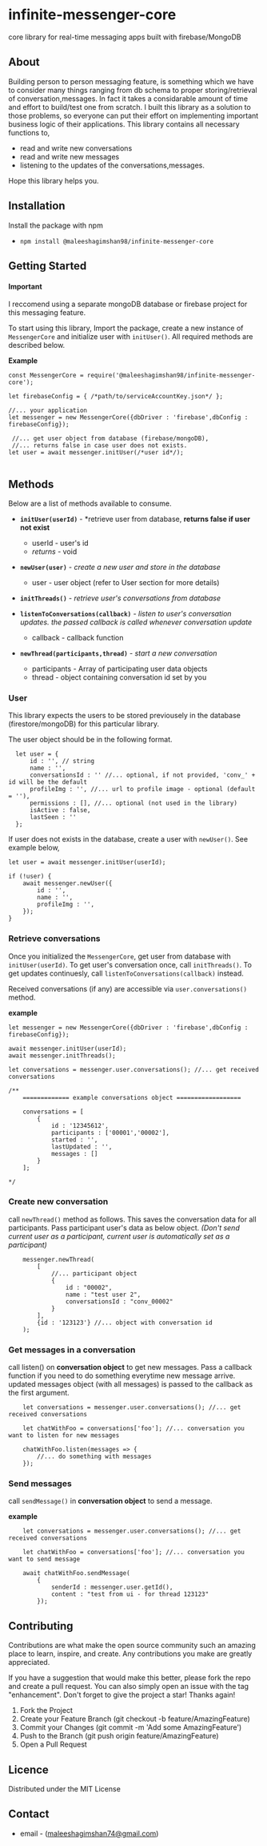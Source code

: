 # infinite-messenger-core

core library for real-time messaging apps built with firebase/MongoDB

## About

Building person to person messaging feature, is something which we have to consider many things ranging from db schema to proper storing/retrieval of conversation,messages. In fact it takes a considarable amount of time and effort to build/test one from scratch. I built this library as a solution to those problems, so everyone can put their effort on implementing important business logic of their applications. This library contains all necessary functions to,

- read and write new conversations
- read and write new messages
- listening to the updates of the conversations,messages.

Hope this library helps you.

## Installation

Install the package with npm

- `npm install @maleeshagimshan98/infinite-messenger-core `

## Getting Started

#### Important

I reccomend using a separate mongoDB database or firebase project for this messaging feature.

To start using this library, Import the package, create a new instance of `MessengerCore` and initialize user with `initUser()`. All required methods are described below.

**Example**

```
const MessengerCore = require('@maleeshagimshan98/infinite-messenger-core');

let firebaseConfig = { /*path/to/serviceAccountKey.json*/ };

//... your application
let messenger = new MessengerCore({dbDriver : 'firebase',dbConfig : firebaseConfig});

 //... get user object from database (firebase/mongoDB),
 //... returns false in case user does not exists.
let user = await messenger.initUser(/*user id*/);


```

## Methods

Below are a list of methods available to consume.

- **`initUser(userId)`** - \*retrieve user from database, **returns false if user not exist**

  - userId - user's id
  - _returns_ - void

- **`newUser(user)`** - _create a new user and store in the database_

  - user - user object (refer to User section for more details)

- **`initThreads()`** - _retrieve user's conversations from database_

- **`listenToConversations(callback)`** - _listen to user's conversation updates. the passed callback is called whenever conversation update_

  - callback - callback function

- **`newThread(participants,thread)`** - _start a new conversation_

  - participants - Array of participating user data objects
  - thread - object containing conversation id set by you

### User

This library expects the users to be stored previousely in the database (firestore/mongoDB) for this particular library.

The user object should be in the following format.

```
  let user = {
      id : '', // string
      name : '',
      conversationsId : '' //... optional, if not provided, 'conv_' + id will be the default
      profileImg : '', //... url to profile image - optional (default = ''),
      permissions : [], //... optional (not used in the library)
      isActive : false,
      lastSeen : ''
  };

```

If user does not exists in the database, create a user with `newUser()`. See example below,

```
let user = await messenger.initUser(userId);

if (!user) {
    await messenger.newUser({
        id : '',
        name : '',
        profileImg : '',
    });
}

```

### Retrieve conversations

Once you initialized the `MessengerCore`, get user from database with `initUser(userId)`.
To get user's conversation once, call `initThreads()`. To get updates continuesly, call `listenToConversations(callback)` instead.

Received conversations (if any) are accessible via `user.conversations()` method.

**example**

```
let messenger = new MessengerCore({dbDriver : 'firebase',dbConfig : firebaseConfig});

await messenger.initUser(userId);
await messenger.initThreads();

let conversations = messenger.user.conversations(); //... get received conversations

/**
    ============= example conversations object ==================

    conversations = [
        {
            id : '12345612',
            participants : ['00001','00002'],
            started : '',
            lastUpdated : '',
            messages : []
        }
    ];

*/

```

### Create new conversation

call `newThread()` method as follows. This saves the conversation data for all participants. Pass participant user's data as below object. _(Don't send current user as a participant, current user is automatically set as a participant)_

```
    messenger.newThread(
        [
            //... participant object
            {
                id : "00002",
                name : "test user 2",
                conversationsId : "conv_00002"
            }
        ],
        {id : '123123'} //... object with conversation id
    );

```

### Get messages in a conversation

call listen() on **conversation object** to get new messages. Pass a callback function if you need to do something everytime new message arrive. updated messages object (with all messages) is passed to the callback as the first argument.

```
    let conversations = messenger.user.conversations(); //... get received conversations

    let chatWithFoo = conversations['foo']; //... conversation you want to listen for new messages

    chatWithFoo.listen(messages => {
        //... do something with messages
    });

```

### Send messages

call `sendMessage()` in **conversation object** to send a message.

**example**

```
    let conversations = messenger.user.conversations(); //... get received conversations

    let chatWithFoo = conversations['foo']; //... conversation you want to send message

    await chatWithFoo.sendMessage(
        {
            senderId : messenger.user.getId(),
            content : "test from ui - for thread 123123"
        });

```

## Contributing

Contributions are what make the open source community such an amazing place to learn, inspire, and create. Any contributions you make are greatly appreciated.

If you have a suggestion that would make this better, please fork the repo and create a pull request. You can also simply open an issue with the tag "enhancement". Don't forget to give the project a star! Thanks again!

1. Fork the Project
2. Create your Feature Branch (git checkout -b feature/AmazingFeature)
3. Commit your Changes (git commit -m 'Add some AmazingFeature')
4. Push to the Branch (git push origin feature/AmazingFeature)
5. Open a Pull Request

## Licence

Distributed under the MIT License

## Contact

- email - (maleeshagimshan74@gmail.com)
